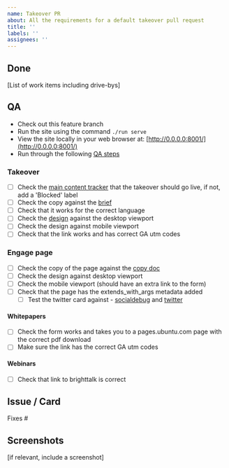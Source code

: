 ```yaml
---
name: Takeover PR
about: All the requirements for a default takeover pull request
title: ''
labels: ''
assignees: ''
---
```

## Done

[List of work items including drive-bys]

## QA

- Check out this feature branch
- Run the site using the command `./run serve`
- View the site locally in your web browser at: [http://0.0.0.0:8001/](http://0.0.0.0:8001/)
- Run through the following [QA steps](https://canonical-web-and-design.github.io/practices/workflow/qa-steps.html)

### Takeover

- [ ] Check the [main content tracker](https://docs.google.com/spreadsheets/d/1MaFd-ZHWpRVjIP9Sj_dOCIGOtl-GJYbrXewt5EG4m80/edit#gid=564832475) that the takeover should go live, if not, add a 'Blocked' label
- [ ] Check the copy against the [brief]()
- [ ] Check that it works for the correct language
- [ ] Check the [design]() against the desktop viewport
- [ ] Check the design against mobile viewport
- [ ] Check that the link works and has correct GA utm codes

### Engage page

- [ ] Check the copy of the page against the [copy doc]()
- [ ] Check the design against desktop viewport
- [ ] Check the mobile viewport (should have an extra link to the form)
- [ ] Check that the page has the extends_with_args metadata added
    - [ ] Test the twitter card against - [socialdebug](https://socialdebug.com/) and [twitter](https://cards-dev.twitter.com/validator)

#### Whitepapers

- [ ] Check the form works and takes you to a pages.ubuntu.com page with the correct pdf download
- [ ] Make sure the link has the correct GA utm codes

#### Webinars

- [ ] Check that link to brighttalk is correct

## Issue / Card

Fixes #

## Screenshots

[if relevant, include a screenshot]
